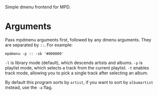 Simple dmenu frontend for MPD.

# Arguments

Pass mpdmenu arguments first, followed by any dmenu arguments. They are separated by `::`. For example:

    mpdmenu -p :: -sb '#000000'

`-l` is library mode (default), which descends artists and albums. `-p` is
playlist mode, which selects a track from the current playlist.
`-t` enables track mode, allowing you to pick a single track after selecting an album.

By default this program sorts by `artist`, if you want to sort by `albumartist` instead, use the `-a` flag.
